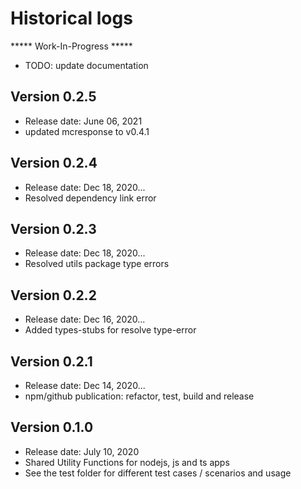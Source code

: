 # Historical logs

***** Work-In-Progress ***** 
- TODO: update documentation

## Version 0.2.5

- Release date: June 06, 2021
- updated mcresponse to v0.4.1

## Version 0.2.4

- Release date: Dec 18, 2020...
- Resolved dependency link error

## Version 0.2.3

- Release date: Dec 18, 2020...
- Resolved utils package type errors

## Version 0.2.2

- Release date: Dec 16, 2020...
- Added types-stubs for resolve type-error

## Version 0.2.1

- Release date: Dec 14, 2020...
- npm/github publication: refactor, test, build and release

## Version 0.1.0

- Release date: July 10, 2020
- Shared Utility Functions for nodejs, js and ts apps
- See the test folder for different test cases / scenarios and usage
